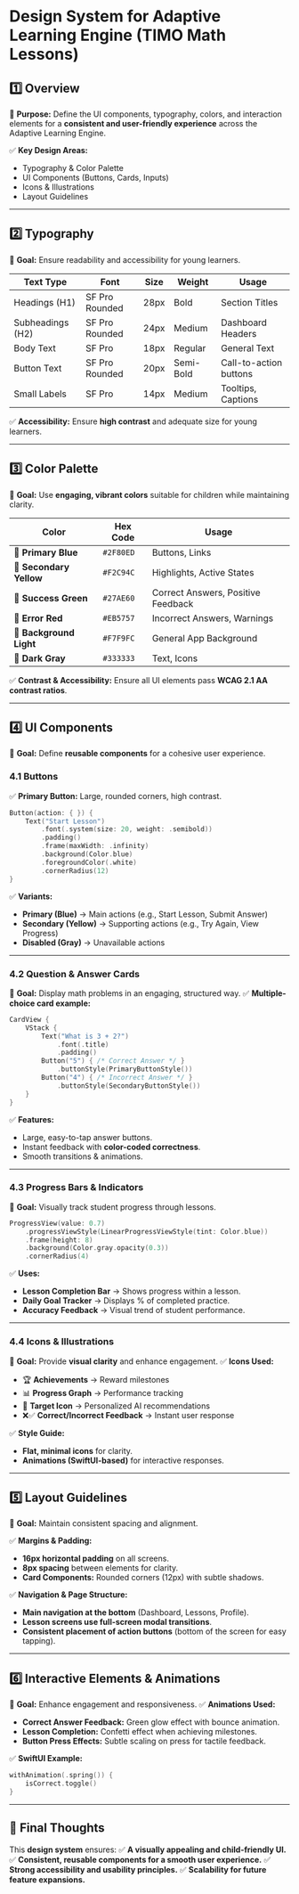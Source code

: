 # **Design System for Adaptive Learning Engine (TIMO Math Lessons)**

## **1️⃣ Overview**
📌 **Purpose:** Define the UI components, typography, colors, and interaction elements for a **consistent and user-friendly experience** across the Adaptive Learning Engine.

✅ **Key Design Areas:**
- Typography & Color Palette
- UI Components (Buttons, Cards, Inputs)
- Icons & Illustrations
- Layout Guidelines

---

## **2️⃣ Typography**
📌 **Goal:** Ensure readability and accessibility for young learners.

| **Text Type**   | **Font**          | **Size** | **Weight** | **Usage** |
|---------------|----------------|--------|--------|----------|
| Headings (H1) | SF Pro Rounded | 28px   | Bold   | Section Titles |
| Subheadings (H2) | SF Pro Rounded | 24px   | Medium | Dashboard Headers |
| Body Text     | SF Pro          | 18px   | Regular | General Text |
| Button Text   | SF Pro Rounded | 20px   | Semi-Bold | Call-to-action buttons |
| Small Labels  | SF Pro          | 14px   | Medium | Tooltips, Captions |

✅ **Accessibility:** Ensure **high contrast** and adequate size for young learners.

---

## **3️⃣ Color Palette**
📌 **Goal:** Use **engaging, vibrant colors** suitable for children while maintaining clarity.

| **Color** | **Hex Code** | **Usage** |
|----------|------------|----------|
| 🎨 **Primary Blue** | `#2F80ED` | Buttons, Links |
| 🎨 **Secondary Yellow** | `#F2C94C` | Highlights, Active States |
| 🎨 **Success Green** | `#27AE60` | Correct Answers, Positive Feedback |
| 🎨 **Error Red** | `#EB5757` | Incorrect Answers, Warnings |
| 🎨 **Background Light** | `#F7F9FC` | General App Background |
| 🎨 **Dark Gray** | `#333333` | Text, Icons |

✅ **Contrast & Accessibility:** Ensure all UI elements pass **WCAG 2.1 AA contrast ratios**.

---

## **4️⃣ UI Components**
📌 **Goal:** Define **reusable components** for a cohesive user experience.

### **4.1 Buttons**
✅ **Primary Button:** Large, rounded corners, high contrast.
```swift
Button(action: { }) {
    Text("Start Lesson")
        .font(.system(size: 20, weight: .semibold))
        .padding()
        .frame(maxWidth: .infinity)
        .background(Color.blue)
        .foregroundColor(.white)
        .cornerRadius(12)
}
```
✅ **Variants:**
- **Primary (Blue)** → Main actions (e.g., Start Lesson, Submit Answer)
- **Secondary (Yellow)** → Supporting actions (e.g., Try Again, View Progress)
- **Disabled (Gray)** → Unavailable actions

---

### **4.2 Question & Answer Cards**
📌 **Goal:** Display math problems in an engaging, structured way.
✅ **Multiple-choice card example:**
```swift
CardView {
    VStack {
        Text("What is 3 + 2?")
            .font(.title)
            .padding()
        Button("5") { /* Correct Answer */ }
            .buttonStyle(PrimaryButtonStyle())
        Button("4") { /* Incorrect Answer */ }
            .buttonStyle(SecondaryButtonStyle())
    }
}
```
✅ **Features:**
- Large, easy-to-tap answer buttons.
- Instant feedback with **color-coded correctness**.
- Smooth transitions & animations.

---

### **4.3 Progress Bars & Indicators**
📌 **Goal:** Visually track student progress through lessons.
```swift
ProgressView(value: 0.7)
    .progressViewStyle(LinearProgressViewStyle(tint: Color.blue))
    .frame(height: 8)
    .background(Color.gray.opacity(0.3))
    .cornerRadius(4)
```
✅ **Uses:**
- **Lesson Completion Bar** → Shows progress within a lesson.
- **Daily Goal Tracker** → Displays % of completed practice.
- **Accuracy Feedback** → Visual trend of student performance.

---

### **4.4 Icons & Illustrations**
📌 **Goal:** Provide **visual clarity** and enhance engagement.
✅ **Icons Used:**
- 🏆 **Achievements** → Reward milestones
- 📊 **Progress Graph** → Performance tracking
- 🎯 **Target Icon** → Personalized AI recommendations
- ❌✅ **Correct/Incorrect Feedback** → Instant user response

✅ **Style Guide:**
- **Flat, minimal icons** for clarity.
- **Animations (SwiftUI-based)** for interactive responses.

---

## **5️⃣ Layout Guidelines**
📌 **Goal:** Maintain consistent spacing and alignment.

✅ **Margins & Padding:**
- **16px horizontal padding** on all screens.
- **8px spacing** between elements for clarity.
- **Card Components:** Rounded corners (12px) with subtle shadows.

✅ **Navigation & Page Structure:**
- **Main navigation at the bottom** (Dashboard, Lessons, Profile).
- **Lesson screens use full-screen modal transitions**.
- **Consistent placement of action buttons** (bottom of the screen for easy tapping).

---

## **6️⃣ Interactive Elements & Animations**
📌 **Goal:** Enhance engagement and responsiveness.
✅ **Animations Used:**
- **Correct Answer Feedback:** Green glow effect with bounce animation.
- **Lesson Completion:** Confetti effect when achieving milestones.
- **Button Press Effects:** Subtle scaling on press for tactile feedback.

✅ **SwiftUI Example:**
```swift
withAnimation(.spring()) {
    isCorrect.toggle()
}
```

---

## **🚀 Final Thoughts**
This **design system** ensures:
✅ **A visually appealing and child-friendly UI.**
✅ **Consistent, reusable components for a smooth user experience.**
✅ **Strong accessibility and usability principles.**
✅ **Scalability for future feature expansions.**

